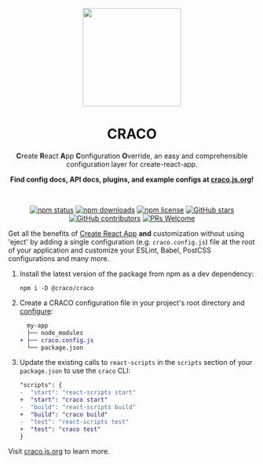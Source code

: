 <div align="center">
  <a href="https://craco.js.org">
    <img src="https://craco.js.org/img/craco.png" width="200" height="200">
  </a>
  <h1>CRACO</h1>
  <p>
  
**C**reate **R**eact **A**pp **C**onfiguration **O**verride, an easy and comprehensible configuration layer for create-react-app.

**Find config docs, API docs, plugins, and example configs at [craco.js.org](https://craco.js.org)!**

  </p>

  <br>

[![npm status](https://img.shields.io/npm/v/@craco/craco.svg)](https://www.npmjs.com/package/@craco/craco) [![npm downloads](https://img.shields.io/npm/dm/@craco/craco.svg)](https://www.npmjs.com/package/@craco/craco) [![npm license](https://img.shields.io/npm/l/@craco/craco?color=orange)](https://github.com/dilanx/craco/blob/main/packages/craco/LICENSE) [![GitHub stars](https://img.shields.io/github/stars/dilanx/craco?color=red)](https://github.com/dilanx/craco) [![GitHub contributors](https://img.shields.io/github/contributors/dilanx/craco?color=blueviolet)](https://github.com/dilanx/craco/graphs/contributors) [![PRs Welcome](https://img.shields.io/badge/PRs-welcome-blueviolet.svg)](https://github.com/dilanx/craco/pulls)

</div>

Get all the benefits of [Create React App](https://create-react-app.dev) **and** customization without using 'eject' by adding a single configuration (e.g. `craco.config.js`) file at the root of your application and customize your ESLint, Babel, PostCSS configurations and many more.

1. Install the latest version of the package from npm as a dev dependency:

   ```
   npm i -D @craco/craco
   ```

2. Create a CRACO configuration file in your project's root directory and [configure](https://craco.js.org/docs/):

   ```diff
     my-app
     ├── node_modules
   + ├── craco.config.js
     └── package.json
   ```

3. Update the existing calls to `react-scripts` in the `scripts` section of your `package.json` to use the `craco` CLI:

   ```diff title="package.json"
   "scripts": {
   -  "start": "react-scripts start"
   +  "start": "craco start"
   -  "build": "react-scripts build"
   +  "build": "craco build"
   -  "test": "react-scripts test"
   +  "test": "craco test"
   }
   ```

Visit [craco.js.org](https://craco.js.org) to learn more.
